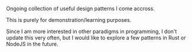 Ongoing collection of useful design patterns I come accross.

This is purely for demonstration/learning purposes. 

Since I am more interested in other paradigms in programming, I don't update this very often, but I would like to explore a few patterns in Rust or NodeJS in the future.
